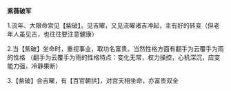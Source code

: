 **紫薇破军**

1.流年、大限命宫见【紫破】。见吉曜，又见流曜诸吉冲起，主有好的转变（但老年人虽见吉，也往往要注意健康）

2.当【紫破】坐命时，重视事业，取功名富贵。当然性格方面有翻手为云覆手为雨的性格
    （翻手为云覆手为雨的性格特点：变化无常，权力操控，心机深沉，应变能力强，冷静果断）

3.【紫破】会吉曜，有【百官朝拱】，对宫天相坐命，亦富贵双全